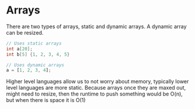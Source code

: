 # Arrays

There are two types of arrays, static and dynamic arrays. A dynamic array can be resized.

```c++
// Uses static arrays
int a[20];
int b[5] {1, 2, 3, 4, 5}
```

```javascript
// Uses dynamic arrays
a = [1, 2, 3, 4];
```

Higher level languages allow us to not worry about memory, typically lower level languages are more static.
Because arrays once they are maxed out, might need to resize, then the runtime to push something would be O(n), but when there is space it is O(1)
